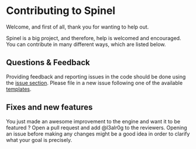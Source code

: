 # Contributing to Spinel
Welcome, and first of all, thank you for wanting to help out.

Spinel is a big project, and therefore, help is welcomed and encouraged. You can contribute in many different ways, which are listed below.

## Questions & Feedback
Providing feedback and reporting issues in the code should be done using the [issue section](https://github.com/l3alr0g/Spinel/issues). Please file in a new issue
following one of the available [templates](https://github.com/l3alr0g/Spinel/issues/new/choose).

## Fixes and new features
You just made an awesome improvement to the engine and want it to be featured ? Open a pull request and add @l3alr0g to the reviewers. 
Opening an issue before making any changes might be a good idea in order to clarify what your goal is precisely.
